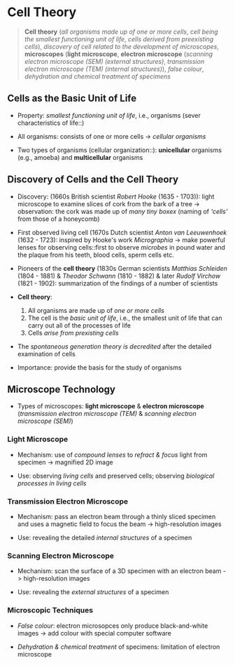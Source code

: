 # Cell Theory

> **Cell theory** (*all organisms made up of one or more cells*, *cell being the smallest functioning unit of life*, *cells derived from preexisting cells*), *discovery of cell related to the development of microscopes*, **microscopes** (**light microscope**, **electron microscope** (*scanning electron microscope (SEM) (external structures)*, *transmission electron microscope (TEM) (internal structures)*), *false colour*, *dehydration and chemical treatment of specimens*

## Cells as the Basic Unit of Life

- Property: *smallest functioning unit of life*, i.e., organisms (sever characteristics of life::)

- All organisms: consists of one or more cells -> *cellular organisms*

- Two types of organisms (cellular organization::): **unicellular** organisms (e.g., amoeba) and **multicellular** organisms

## Discovery of Cells and the Cell Theory

- Discovery: (1660s British scientist *Robert Hooke* (1635 - 1703)): light microscope to examine slices of cork from the bark of a tree -> observation: the cork was made up of *many tiny boxex* (naming of *'cells'* from those of a honeycomb)

- First observed living cell (1670s Dutch scientist *Anton van Leeuwenhoek* (1632 - 1723): inspired by Hooke's work *Micrographia* -> make powerful lenses for observing cells::first to observe *microbes* in pound water and the plaque from his teeth, blood cells, sperm cells etc.

- Pioneers of the **cell theory** (1830s German scientists *Matthias Schleiden* (1804 - 1881) & *Theodor Schwann* (1810 - 1882) & later *Rudolf Virchow* (1821 - 1902): summarization  of the findings of a number of scientists

- **Cell theory**:
  1. All organisms are made up of *one or more cells*
  2. The cell is the *basic unit of life*, i.e., the smallest unit of life that can carry out all of the processes of life
  3. Cells *arise from prexisting cells*

- The *spontaneous generation theory is decredited* after the detailed examination of cells

- Importance: provide the basis for the study of organisms

## Microscope Technology

- Types of microscopes: **light microscope** & **electron microscope** (*transmission electron microscope (TEM)* & *scanning electron microscope (SEM)*)

### Light Microscope

- Mechanism: use of *compound lenses* to *refract & focus* light from specimen -> magnified 2D image

- Use: observing *living cells* and preserved cells; observing *biological processes in living cells*

### Transmission Electron Microscope

- Mechanism: pass an electron beam through a thinly sliced specimen and uses a magnetic field to focus the beam -> high-resolution images

- Use: revealing the detailed *internal structures* of a specimen

### Scanning Electron Microscope

- Mechanism: scan the surface of a 3D specimen with an electron beam -> high-resolution images

- Use: revealing the *external structures* of a specimen

### Microscopic Techniques

- *False colour*: electron microsopces only produce black-and-white images -> add colour with special computer software

- *Dehydration & chemical treatment* of specimens: limitation of electron microscope
